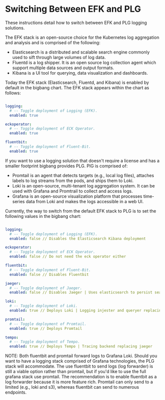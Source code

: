 # Switching Between EFK and PLG

These instructions detail how to switch between EFK and PLG logging solutions.

The EFK stack is an open-source choice for the Kubernetes log aggregation and analysis and is comprised of the following:
- Elasticsearch is a distributed and scalable search engine commonly used to sift through large volumes of log data.
- Fluentd is a log shipper. It is an open source log collection agent which support multiple data sources and output formats.
- Kibana is a UI tool for querying, data visualization and dashboards.

Today the EFK stack (Elasticsearch, Fluentd, and Kibana) is enabled by default in the bigbang chart.
The EFK stack appears within the chart as follows:

```yaml

logging:
  # -- Toggle deployment of Logging (EFK).
  enabled: true

eckoperator:
  # -- Toggle deployment of ECK Operator.
  enabled: true

fluentbit:
  # -- Toggle deployment of Fluent-Bit.
  enabled: true

```

If you want to use a logging solution that doesn't require a license and has a smaller footprint bigbang provides PLG. PlG is comprised of:
- Promtail is an agent that detects targets (e.g., local log files), attaches labels to log streams from the pods, and ships them to Loki.
- Loki is an open-source, multi-tenant log aggregation system. It can be used with Grafana and Promtrail to collect and access logs.
- Grafana is an open-source visualization platform that processes time-series data from Loki and makes the logs accessible in a web UI.

Currently, the way to switch from the default EFK stack to PLG is to set the following values in the bigbang chart:

```yaml

logging:
  # -- Toggle deployment of Logging (EFK).
  enabled: false // Disables the Elasticsearch Kibana deployment

eckoperator:
  # -- Toggle deployment of ECK Operator.
  enabled: false // Do not need the eck operator either

fluentbit:
  # -- Toggle deployment of Fluent-Bit.
  enabled: false // Disables Fluentbit

jaeger:
  # -- Toggle deployment of Jaeger.
  enabled: false // Disables Jaeger | Uses elasticsearch to persist searches, not required when elasticsearch is disabled

loki:
  # -- Toggle deployment of Loki.
  enabled: true // Deploys Loki | Logging injester and queryer replacing elasticsearch kibana

promtail:
  # -- Toggle deployment of Promtail.
  enabled: true // Deploys Promtail

tempo:
  # -- Toggle deployment of Tempo.
  enabled: true // Deploys Tempo | Tracing backend replacing jaeger

```

NOTE:
Both fluentbit and promtail forward logs to Grafana Loki. Should you want to have a logging stack comprised of Grafana technologies, the PLG stack will accommodate. The use fluentbit to send logs (log forwarder) is still a viable option rather than promtail, but if you'd like to use the full grafana stack use promtail. The recommendation is to enable fluentbit as a log forwarder because it is more feature rich. Promtail can only send to a limited (e.g., loki and s3), whereas fluentbit can send to numerous endpoints.
